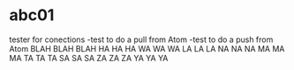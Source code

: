 # abc01
tester for conections
-test to do a pull from Atom
-test to do a push from Atom
BLAH BLAH BLAH
HA HA HA
WA WA WA
LA LA LA
NA NA NA
MA MA MA
TA TA TA 
SA SA SA
ZA ZA ZA
YA YA YA
